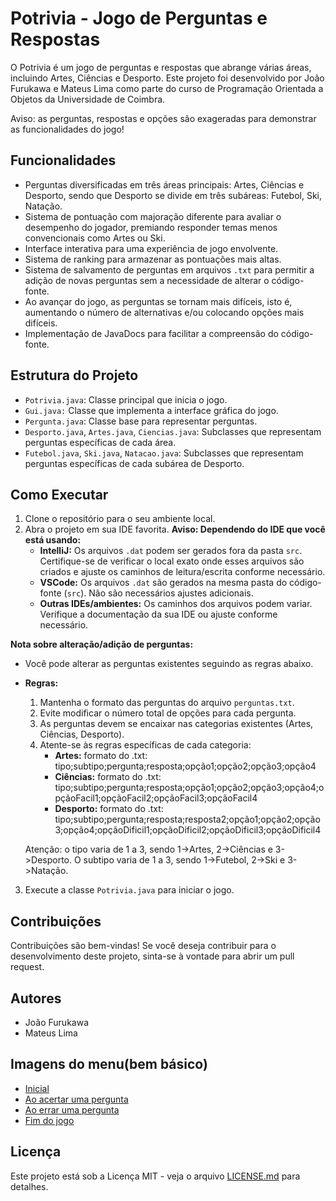 # Potrivia - Jogo de Perguntas e Respostas

O Potrivia é um jogo de perguntas e respostas que abrange várias áreas, incluindo Artes, Ciências e Desporto. Este projeto foi desenvolvido por João Furukawa e Mateus Lima como parte do curso de Programação Orientada a Objetos da Universidade de Coimbra. 

Aviso: as perguntas, respostas e opções são exageradas para demonstrar as funcionalidades do jogo!

## Funcionalidades

- Perguntas diversificadas em três áreas principais: Artes, Ciências e Desporto, sendo que Desporto se divide em três subáreas: Futebol, Ski, Natação.
- Sistema de pontuação com majoração diferente para avaliar o desempenho do jogador, premiando responder temas menos convencionais como Artes ou Ski.
- Interface interativa para uma experiência de jogo envolvente.
- Sistema de ranking para armazenar as pontuações mais altas.
- Sistema de salvamento de perguntas em arquivos `.txt` para permitir a adição de novas perguntas sem a necessidade de alterar o código-fonte.
- Ao avançar do jogo, as perguntas se tornam mais difíceis, isto é, aumentando o número de alternativas e/ou colocando opções mais difíceis.
- Implementação de JavaDocs para facilitar a compreensão do código-fonte.

## Estrutura do Projeto

- `Potrivia.java`: Classe principal que inicia o jogo.
- `Gui.java:` Classe que implementa a interface gráfica do jogo.
- `Pergunta.java`: Classe base para representar perguntas.
- `Desporto.java`, `Artes.java`, `Ciencias.java`: Subclasses que representam perguntas específicas de cada área.
- `Futebol.java`, `Ski.java`, `Natacao.java`: Subclasses que representam perguntas específicas de cada subárea de Desporto.

## Como Executar

1. Clone o repositório para o seu ambiente local.
2. Abra o projeto em sua IDE favorita.
**Aviso: Dependendo do IDE que você está usando:**
   - **IntelliJ:** Os arquivos `.dat` podem ser gerados fora da pasta `src`. Certifique-se de verificar o local exato onde esses arquivos são criados e ajuste os caminhos de leitura/escrita conforme necessário.
   - **VSCode:** Os arquivos `.dat` são gerados na mesma pasta do código-fonte (`src`). Não são necessários ajustes adicionais.
   - **Outras IDEs/ambientes:** Os caminhos dos arquivos podem variar. Verifique a documentação da sua IDE ou ajuste conforme necessário.

**Nota sobre alteração/adição de perguntas:**
   - Você pode alterar as perguntas existentes seguindo as regras abaixo.
   - **Regras:**
      1. Mantenha o formato das perguntas do arquivo `perguntas.txt`.
      2. Evite modificar o número total de opções para cada pergunta.
      3. As perguntas devem se encaixar nas categorias existentes (Artes, Ciências, Desporto).
      4. Atente-se às regras específicas de cada categoria:
            - **Artes:** formato do .txt: tipo;subtipo;pergunta;resposta;opção1;opção2;opção3;opção4 
            - **Ciências:** formato do .txt: tipo;subtipo;pergunta;resposta;opção1;opção2;opção3;opção4;opçãoFacil1;opçãoFacil2;opçãoFacil3;opçãoFacil4
            - **Desporto:** formato do .txt: tipo;subtipo;pergunta;resposta;resposta2;opção1;opção2;opção3;opção4;opçãoDificil1;opçãoDificil2;opçãoDificil3;opçãoDificil4
   
      Atenção: o tipo varia de 1 a 3, sendo 1->Artes, 2->Ciências e 3->Desporto. O subtipo varia de 1 a 3, sendo 1->Futebol, 2->Ski e 3->Natação.
3. Execute a classe `Potrivia.java` para iniciar o jogo.

## Contribuições

Contribuições são bem-vindas! Se você deseja contribuir para o desenvolvimento deste projeto, sinta-se à vontade para abrir um pull request.

## Autores

- João Furukawa
- Mateus Lima

## Imagens do menu(bem básico)

- [Inicial](Screenshot_127.png)
- [Ao acertar uma pergunta](Screenshot_128.png)
- [Ao errar uma pergunta](Screenshot_129.png)
- [Fim do jogo](Screenshot_130.png)

## Licença

Este projeto está sob a Licença MIT - veja o arquivo [LICENSE.md](LICENSE) para detalhes.

